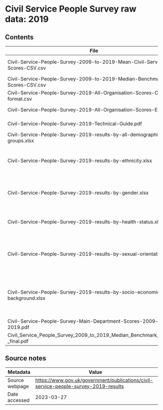 # Civil Service People Survey raw data: 2019

## Contents

| File | Contents | Year(s) | Format |
| ---- | -------- | ------- | ------ |
| Civil-Service-People-Survey-2009-to-2019-Mean-Civil-Servants-Scores-CSV.csv | Mean all respondents scores | 2009-2019 | CSV |
| Civil-Service-People-Survey-2009-to-2019-Median-Benchmark-Scores-CSV.csv | Benchmark scores | 2009-2019 | CSV |
| Civil-Service-People-Survey-2019-All-Organisation-Scores-CSV-format.csv | Organisation scores | 2019 | CSV |
| Civil-Service-People-Survey-2019-All-Organisation-Scores-Excel.xlsx | Organisation scores | 2019 | XLSX |
| Civil-Service-People-Survey-2019-Technical-Guide.pdf | Technical guide | 2019 | PDF |
| Civil-Service-People-Survey-2019-results-by-all-demographic-groups.xlsx | Demographic scores | 2019 | XLSX |
| Civil-Service-People-Survey-2019-results-by-ethnicity.xlsx | Demographic scores - detailed ethnicity scores | 2019 | XLSX |
| Civil-Service-People-Survey-2019-results-by-gender.xlsx | Demographic scores - detailed gender scores | 2019 | XLSX |
| Civil-Service-People-Survey-2019-results-by-health-status.xlsx | Demographic scores - detailed health scores | 2019 | XLSX |
| Civil-Service-People-Survey-2019-results-by-sexual-orientation.xlsx | Demographic scores - detailed sexual orientation scores | 2019 | XLSX |
| Civil-Service-People-Survey-2019-results-by-socio-economic-background.xlsx | Demographic scores - detailed socio-economic background scores | 2019 | XLSX |
| Civil-Service-People-Survey-Main-Department-Scores-2009-to-2019.pdf | Departmental trends report | 2009-2019 | PDF |
| Civil_Service_People_Survey_2009_to_2019_Median_Benchmark_Scores_-_final.pdf | Benchmark scores report | 2009-2019 | PDF |

## Source notes

| Metadata | Value |
| -------- | ----- |
| Source webpage | https://www.gov.uk/government/publications/civil-service-people-survey-2019-results |
| Date accessed | 2023-03-27 |
